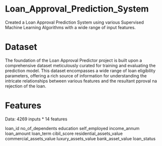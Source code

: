 # Loan_Approval_Prediction_System
Created a Loan Approval Prediction System using various Supervised Machine Learning Algorithms with a wide range of input features.

# Dataset
The foundation of the Loan Approval Predictor project is built upon a comprehensive dataset meticulously curated for training and evaluating the prediction model. This dataset encompasses a wide range of loan eligibility parameters, offering a rich source of information for understanding the intricate relationships between various features and the resultant pproval na rejection of the loan.

# Features
Data: 4269 inputs * 14 features

loan_id
no_of_dependents
education
self_employed
income_annum
loan_amount 
loan_term
cibil_score
residential_assets_value 
commercial_assets_value
luxury_assets_value
bank_asset_value
loan_status

